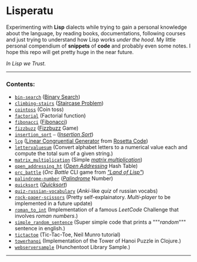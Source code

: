 # Lisperatu
Experimenting with **Lisp** dialects while trying to gain a personal knowledge about the language, by reading books, documentations, following courses and just trying to understand how Lisp works *under the hood*. My little personal compendium of **snippets** of **code** and probably even some notes. I hope this repo will get pretty huge in the near future.

*In Lisp we Trust.*

---

### Contents: 
- [`bin-search`](https://github.com/alcestide/CLisping/blob/main/bin-search.lisp)  ([Binary Search](https://en.wikipedia.org/wiki/Binary_search_algorithm))
- [`climbing-stairs`](https://github.com/alcestide/CLisping/blob/main/climbing-stairs.lisp)  ([Staircase Problem](https://leetcode.com/problems/climbing-stairs/))
- [`cointoss`](https://github.com/alcestide/CLisping/blob/main/cointoss.lisp)  (Coin toss)
- [`factorial`](https://github.com/alcestide/CLisping/blob/main/factorial.clj) (Factorial function)
-  [`fibonacci`](https://github.com/alcestide/CLisping/blob/main/fibonacci.lisp)  ([Fibonacci](https://en.wikipedia.org/wiki/Fibonacci_sequence))
-  [`fizzbuzz`](https://github.com/alcestide/CLisping/blob/main/fizzbuzz.lisp)  ([Fizzbuzz](https://en.wikipedia.org/wiki/Fizz_buzz) Game)
-  [`insertion_sort`](https://github.com/alcestide/CLisping/blob/main/insertion_sort.lisp) ⎯ ([_Insertion Sort_](https://it.wikipedia.org/wiki/Insertion_sort))
-  [`lcg`](https://github.com/alcestide/CLisping/blob/main/lcg.lisp)  ([Linear Congruential Generator](https://en.wikipedia.org/wiki/Linear_congruential_generator) from [Rosetta Code](https://rosettacode.org/wiki/Rosetta_Code))
-  [`lettervaluesum`](https://github.com/alcestide/CLisping/blob/main/lettervaluesum.lisp)  (Convert alphabet letters to a numerical value each and compute the total sum of a given string.)
-  [`matrix_multiplication`](https://github.com/alcestide/CLisping/blob/main/matrix_multiplication.lisp)  (Simple [_matrix multiplication_](https://en.wikipedia.org/wiki/Matrix_multiplication))
-  [`open_addressing_ht`](https://github.com/alcestide/CLisping/blob/main/open_addressing_ht.lisp)  ([_Open Addressing_](https://en.wikipedia.org/wiki/Open_addressing) Hash Table)
-  [`orc_battle`](https://github.com/alcestide/CLisping/blob/main/orc_battle.lisp)  (_Orc Battle_ CLI game from [_"Land of Lisp"_](http://landoflisp.com/))
- [`palindrome-number`](https://github.com/alcestide/CLisping/blob/main/palindrome-number.lisp)  ([_Palindrome_](https://en.wikipedia.org/wiki/Palindrome) Number)
- [`quicksort`](https://github.com/alcestide/CLisping/blob/main/quicksort.lisp)  ([_Quicksort_](https://it.wikipedia.org/wiki/Quicksort))
- [`quiz-russian-vocabulary`](https://github.com/alcestide/CLisping/blob/main/quiz-russian-vocabulary.lisp)  (_Anki_-like _quiz_ of russian vocabs)
- [`rock-paper-scissors`](https://github.com/alcestide/CLisping/blob/main/rock-paper-scissors.lisp)  (Pretty self-explainatory. _Multi-player_ to be implemented in a future update)
- [`roman_to_int`](https://github.com/alcestide/CLisping/blob/main/roman_to_int.lisp)  (Implementation of a famous _LeetCode_ Challenge that involves _roman numbers_.)
- [`simple_random_sentence`](https://github.com/alcestide/CLisping/blob/main/simple_random_sentence.lisp)  (Super simple code that prints a """_random_""" sentence in english.)
- [`tictactoe`](https://github.com/alcestide/CLisping/blob/main/tictactoe.lisp)  (Tic-Tac-Toe, Neil Munro tutorial)
- [`towerhanoi`](https://github.com/alcestide/CLisping/blob/main/towerhanoi.clj)  (Implementation of the Tower of Hanoi Puzzle in Clojure.)
- [`webserversample`](https://github.com/alcestide/CLisping/blob/main/webserversample.lisp)  (Hunchentoot Library Sample.)

---
